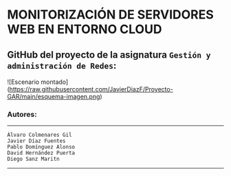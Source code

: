 # MONITORIZACIÓN DE SERVIDORES WEB EN ENTORNO CLOUD

## GitHub del proyecto de la asignatura `Gestión y administración de Redes`:

![Escenario montado]
(https://raw.githubusercontent.com/JavierDiazF/Proyecto-GAR/main/esquema-imagen.png)

### Autores:
---------------------------------------------
    Álvaro Colmenares Gil
    Javier Díaz Fuentes
    Pablo Domínguez Alonso
    David Hernández Puerta
    Diego Sanz Maritn
---------------------------------------------
